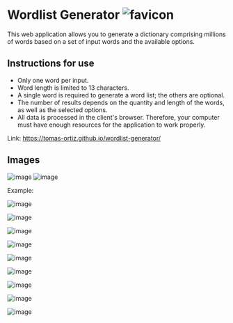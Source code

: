 # Wordlist Generator ![favicon](https://github.com/Tomas-Ortiz/wordlist-generator/assets/56492312/4b031e35-8d14-4fd7-9d40-c35e65fbc45b)

This web application allows you to generate a dictionary comprising millions of words based on a set of input words and the available options.

## Instructions for use
- Only one word per input.
- Word length is limited to 13 characters.
- A single word is required to generate a word list; the others are optional.
- The number of results depends on the quantity and length of the words, as well as the selected options.
- All data is processed in the client's browser. Therefore, your computer must have enough resources for the application to work properly.

Link: https://tomas-ortiz.github.io/wordlist-generator/

## Images

![image](https://github.com/Tomas-Ortiz/wordlist-generator/assets/56492312/d653baac-e2dc-465c-b561-10f4093dea58)
![image](https://github.com/Tomas-Ortiz/wordlist-generator/assets/56492312/c6df2e9b-a4ba-4646-9acf-4c674ae47c67)

Example:
  
![image](https://github.com/Tomas-Ortiz/wordlist-generator/assets/56492312/63676b7e-58a3-4631-8ae8-59ab58793d12)

![image](https://github.com/Tomas-Ortiz/wordlist-generator/assets/56492312/9f846f42-0699-45a6-9977-9cbd4109f6b7)

![image](https://github.com/Tomas-Ortiz/wordlist-generator/assets/56492312/d1459581-6687-4ec1-82d9-4a7c3bd60134)

![image](https://github.com/Tomas-Ortiz/wordlist-generator/assets/56492312/c7649879-af82-4421-ba30-371dab09747b)

![image](https://github.com/Tomas-Ortiz/wordlist-generator/assets/56492312/81ffa9a1-c375-4629-a8c8-db30c47c5108)

![image](https://github.com/Tomas-Ortiz/wordlist-generator/assets/56492312/4a9d4bb2-d6c5-4d1b-8ed9-cebc9f4c835f)

![image](https://github.com/Tomas-Ortiz/wordlist-generator/assets/56492312/bfc0dce8-1395-4451-bcd6-a07c34467e7a)

![image](https://github.com/Tomas-Ortiz/wordlist-generator/assets/56492312/af2bb868-e14a-4d81-9255-9a205a4037d7)

![image](https://github.com/Tomas-Ortiz/wordlist-generator/assets/56492312/76780a5d-b005-47f2-a446-2386a0cab3cb)
